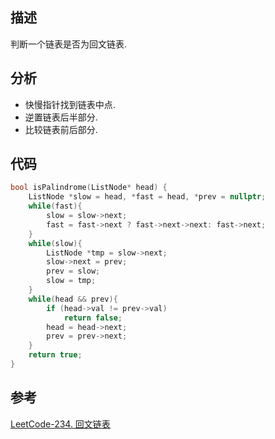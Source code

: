 
## 描述

判断一个链表是否为回文链表.

## 分析

* 快慢指针找到链表中点.
* 逆置链表后半部分.
* 比较链表前后部分.

## 代码

```cpp
bool isPalindrome(ListNode* head) {
    ListNode *slow = head, *fast = head, *prev = nullptr;
    while(fast){
        slow = slow->next;
        fast = fast->next ? fast->next->next: fast->next;
    }
    while(slow){
        ListNode *tmp = slow->next;
        slow->next = prev;
        prev = slow;
        slow = tmp;
    }
    while(head && prev){
        if (head->val != prev->val)
            return false;
        head = head->next;
        prev = prev->next;
    }
    return true;
}
```

## 参考
[LeetCode-234. 回文链表](https://leetcode-cn.com/problems/palindrome-linked-list/)